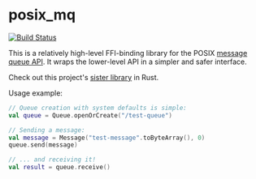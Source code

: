 posix_mq
========

[![Build Status](https://travis-ci.org/aprilabank/posix_mq.kt.svg?branch=master)](https://travis-ci.org/aprilabank/posix_mq.kt)

This is a relatively high-level FFI-binding library for the POSIX [message queue API][]. It wraps the lower-level API
in a simpler and safer interface.

Check out this project's [sister library][] in Rust.

Usage example:

```kotlin
// Queue creation with system defaults is simple:
val queue = Queue.openOrCreate("/test-queue")

// Sending a message:
val message = Message("test-message".toByteArray(), 0)
queue.send(message)

// ... and receiving it!
val result = queue.receive()
```

[message queue API]: https://linux.die.net/man/7/mq_overview
[sister library]: https://github.com/aprilabank/posix_mq.rs
